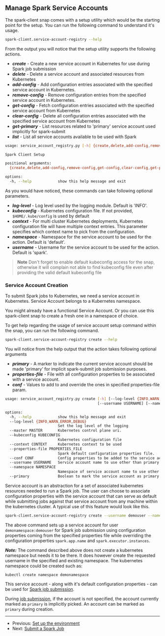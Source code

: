 ## Manage Spark Service Accounts

The spark-client snap comes with a setup utility which would be the starting point for the setup. You can
run the following command to understand it's usage.
```bash
spark-client.service-account-registry --help
```

From the output you will notice that the setup utility supports the following actions.
* ***create*** - Create a new service account in Kubernetes for use during Spark job submission
* ***delete*** - Delete a service account and associated resources from Kubernetes
* ***add-config*** - Add configuration entries associated with the specified service account in Kubernetes.
* ***remove-config*** - Remove configuration entries from the specified service account in Kubernetes.
* ***get-config*** - Fetch configuration entries associated with the specified service account from Kubernetes
* ***clear-config*** - Delete all configuration entries associated with the specified service account from Kubernetes
* ***get-primary*** - List resources related to 'primary' service account used implicitly for spark-submit
* ***list*** - List all service accounts available to be used with Spark

```bash
usage: service_account_registry.py [-h] {create,delete,add-config,remove-config,get-config,clear-config,get-primary,list} ...

Spark Client Setup

positional arguments:
  {create,delete,add-config,remove-config,get-config,clear-config,get-primary,list}

options:
  -h, --help            show this help message and exit
```

As you would have noticed, these commands can take following optional parameters.
* ***log-level*** - Log level used by the logging module. Default is 'INFO'.
* ***kubeconfig*** - Kubernetes configuration file. If not provided, ```$HOME/.kube/config``` is used by default
* ***context*** - For multi cluster Kubernetes deployments, Kubernetes configuration file will have multiple context entries. This parameter specifies which context name to pick from the configuration.
* ***namespace*** - Namespace for the service account to be used for the action. Default is 'default'.
* ***username*** - Username for the service account to be used for the action. Default is 'spark'.

> **Note** Don't forget to enable default kubeconfig access for the snap, otherwise it will complain not able to find kubeconfig file even after providing the valid default kubeconfig file

### Service Account Creation
To submit Spark jobs to Kubernetes, we need a service account in Kubernetes. Service Account belongs to a Kubernetes namespace. 

You might already have a functional Service Account. Or you can use this spark-client snap to create a fresh one in a namespace of choice.

To get help regarding the usage of service account setup command within the snap, you can run the following command.

```bash
spark-client.service-account-registry create --help
```

You will notice from the help output that the action takes following optional arguments
* ***primary*** - A marker to indicate the current service account should be made 'primary' for implicit spark-submit job submission purposes.
* ***properties-file*** - File with all configuration properties to be associated with a service account.
* ***conf*** - Values to add to and override the ones in specified properties-file param.

```bash
usage: service_account_registry.py create [-h] [--log-level {INFO,WARN,ERROR,DEBUG}] [--master MASTER] [--kubeconfig KUBECONFIG] [--context CONTEXT] [--properties-file PROPERTIES_FILE] [--conf CONF]
                                          [--username USERNAME] [--namespace NAMESPACE] [--primary]

options:
  -h, --help            show this help message and exit
  --log-level {INFO,WARN,ERROR,DEBUG}
                        Set the log level of the logging
  --master MASTER       Kubernetes control plane uri.
  --kubeconfig KUBECONFIG
                        Kubernetes configuration file
  --context CONTEXT     Kubernetes context to be used
  --properties-file PROPERTIES_FILE
                        Spark default configuration properties file.
  --conf CONF           Config properties to be added to the service account.
  --username USERNAME   Service account name to use other than primary.
  --namespace NAMESPACE
                        Namespace of service account name to use other than primary.
  --primary             Boolean to mark the service account as primary.
```
Service account is an abstraction for a set of associated kubernetes resources needed to run a Spark job. The user can choose to associate configuration properties 
with the service account that can serve as default while submitting jobs against that service account from any machine within the kubernetes cluster. A typical use 
of this feature would look like this.

```bash
spark-client.service-account-registry create --username demouser --namespace demonamespace  --properties-file /home/demouser/conf/spark-defaults.conf --conf spark.app.name=demo-spark-app --conf spark.executor.instances=3
```

The above command sets up a service account for user ```demonamespace:demouser``` for Spark job submission using configuration properties coming from the specified 
properties file while overriding the configuration properties ```spark.app.name``` and ```spark.executor.instances```.

**_Note:_** The command described above does not create a kubernetes namespace but needs it to be there. It does however create the requested username in the specified and existing namespace. The kubernetes namespace could be created such as:
```
kubectl create namespace demonamespace
```

This service account - along with it's default configuration properties - can be used for [Spark job submission](https://discourse.charmhub.io/t/spark-client-snap-tutorial-spark-submit/8953). 

During [job submission](https://discourse.charmhub.io/t/spark-client-snap-tutorial-spark-submit/8953), if the account is not specified, the account currently marked as ```primary``` is implicitly picked. An account can be marked as ```primary``` during creation.

***

 * Previous: [Set up the environment](https://discourse.charmhub.io/t/spark-client-snap-tutorial-setup-environment/8951)
 * Next: [Submit a Spark Job](https://discourse.charmhub.io/t/spark-client-snap-tutorial-spark-submit/8953)